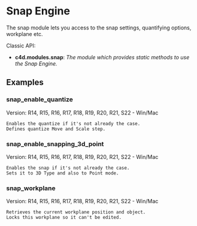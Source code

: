 # Snap Engine

The snap module lets you access to the snap settings, quantifying options, workplane etc.

Classic API:
- **c4d.modules.snap**: *The module which provides static methods to use the Snap Engine.*

## Examples

### snap_enable_quantize
Version: R14, R15, R16, R17, R18, R19, R20, R21, S22 - Win/Mac

    Enables the quantize if it's not already the case.
    Defines quantize Move and Scale step.

### snap_enable_snapping_3d_point
Version: R14, R15, R16, R17, R18, R19, R20, R21, S22 - Win/Mac

    Enables the snap if it's not already the case.
    Sets it to 3D Type and also to Point mode.
    
### snap_workplane
Version: R14, R15, R16, R17, R18, R19, R20, R21, S22 - Win/Mac

    Retrieves the current workplane position and object.
    Locks this workplane so it can't be edited.

